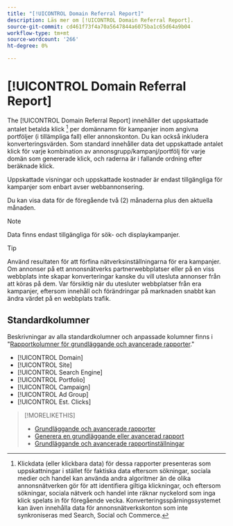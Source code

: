 ```yaml
---
title: "[!UICONTROL Domain Referral Report]"
description: Läs mer om [!UICONTROL Domain Referral Report].
source-git-commit: cd461f73f4a70a5647844a6075ba1c65d64a9b04
workflow-type: tm+mt
source-wordcount: '266'
ht-degree: 0%

---
```


# [!UICONTROL Domain Referral Report]

<!-- If we remove this report, also remove concept topic "Domain Optimization." -->

The [!UICONTROL Domain Referral Report] innehåller det uppskattade antalet betalda klick [^1] per domännamn för kampanjer inom angivna portföljer (i tillämpliga fall) eller annonskonton. Du kan också inkludera konverteringsvärden. Som standard innehåller data det uppskattade antalet klick för varje kombination av annonsgrupp/kampanj/portfölj för varje domän som genererade klick, och raderna är i fallande ordning efter beräknade klick.

Uppskattade visningar och uppskattade kostnader är endast tillgängliga för kampanjer som enbart avser webbannonsering.

Du kan visa data för de föregående två (2) månaderna plus den aktuella månaden.

>[!NOTE]
>
>Data finns endast tillgängliga för sök- och displaykampanjer.

>[!TIP]
>
>Använd resultaten för att förfina nätverksinställningarna för era kampanjer. Om annonser på ett annonsnätverks partnerwebbplatser eller på en viss webbplats inte skapar konverteringar kanske du vill utesluta annonser från att köras på dem. Var försiktig när du utesluter webbplatser från era kampanjer, eftersom innehåll och förändringar på marknaden snabbt kan ändra värdet på en webbplats trafik.

[^1]: Klickdata (eller klickbara data) för dessa rapporter presenteras som uppskattningar i stället för faktiska data eftersom sökningar, sociala medier och handel kan använda andra algoritmer än de olika annonsnätverken gör för att identifiera giltiga klickningar, och eftersom sökningar, sociala nätverk och handel inte räknar nyckelord som inga klick spelats in för föregående vecka. Konverteringsspårningssystemet kan även innehålla data för annonsnätverkskonton som inte synkroniseras med Search, Social och Commerce.

## Standardkolumner

Beskrivningar av alla standardkolumner och anpassade kolumner finns i &quot;[Rapportkolumner för grundläggande och avancerade rapporter](basic-advanced-report-columns.md).&quot;

* [!UICONTROL Domain]
* [!UICONTROL Site]
* [!UICONTROL Search Engine]
* [!UICONTROL Portfolio]
* [!UICONTROL Campaign]
* [!UICONTROL Ad Group]
* [!UICONTROL Est. Clicks]

>[!MORELIKETHIS]
>
>* [Grundläggande och avancerade rapporter](basic-advanced-report-about.md)
>* [Generera en grundläggande eller avancerad rapport](basic-advanced-report-generate.md)
>* [Grundläggande och avancerade rapportinställningar](basic-advanced-report-settings.md)

